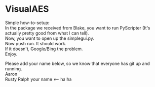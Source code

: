 VisualAES
=========

Simple how-to-setup:  
In the package we received from Blake, you want to run PyScripter (It's actually pretty good from what I can tell).  
Now, you want to open up the simplegui.py.  
Now push run.  It should work.  
If it doesn't, Google/Bing the problem.  
Enjoy.  

Please add your name below, so we know that everyone has git up and running.  
Aaron  
Rusty
Ralph
your name <-- ha ha
